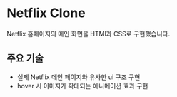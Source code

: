 # Netflix Clone
Netflix 홈페이지의 메인 화면을 HTMl과 CSS로 구현했습니다.

## 주요 기술
- 실제 Netflix 메인 페이지와 유사한 ui 구조 구현
- hover 시 이미지가 확대되는 애니메이션 효과 구현
